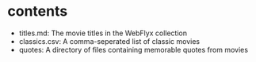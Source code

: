 # contents


* titles.md: The movie titles in the WebFlyx collection
* classics.csv: A comma-seperated list of classic movies
* quotes: A directory of files containing memorable quotes from movies
